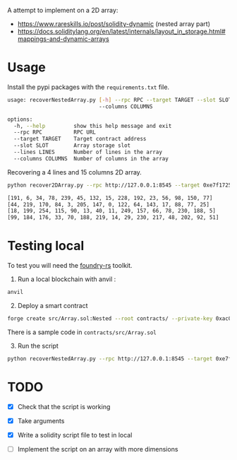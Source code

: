 A attempt to implement on a 2D array:

- https://www.rareskills.io/post/solidity-dynamic (nested array part)
- https://docs.soliditylang.org/en/latest/internals/layout_in_storage.html#mappings-and-dynamic-arrays

# Usage

Install the pypi packages with the `requirements.txt` file.

```bash
usage: recoverNestedArray.py [-h] --rpc RPC --target TARGET --slot SLOT --lines LINES
                             --columns COLUMNS

options:
  -h, --help         show this help message and exit
  --rpc RPC          RPC URL
  --target TARGET    Target contract address
  --slot SLOT        Array storage slot
  --lines LINES      Number of lines in the array
  --columns COLUMNS  Number of columns in the array
```

Recovering a 4 lines and 15 columns 2D array.

```bash
python recover2DArray.py --rpc http://127.0.0.1:8545 --target 0xe7f1725E7734CE288F8367e1Bb143E90bb3F0512 --slot 0 --lines 4 --columns 15

[191, 6, 34, 78, 239, 45, 132, 15, 228, 192, 23, 56, 98, 150, 77]
[44, 219, 170, 84, 3, 205, 147, 0, 122, 64, 143, 17, 88, 77, 25]
[18, 199, 254, 115, 90, 13, 40, 11, 249, 157, 66, 78, 230, 188, 5]
[99, 184, 176, 33, 70, 188, 219, 14, 29, 230, 217, 48, 202, 92, 51]
```

# Testing local

To test you will need the [foundry-rs](https://book.getfoundry.sh/) toolkit.

1. Run a local blockchain with anvil :

```bash
anvil
```

2. Deploy a smart contract

```bash
forge create src/Array.sol:Nested --root contracts/ --private-key 0xac0974bec39a17e36ba4a6b4d238ff944bacb478cbed5efcae784d7bf4f2ff80 --broadcast --constructor-args "[[191, 6, 34, 78, 239, 45, 132, 15, 228, 192, 23, 56, 98, 150, 77], [44, 219, 170, 84, 3, 205, 147, 0, 122, 64, 143, 17, 88, 77, 25], [18, 199, 254, 115, 90, 13, 40, 11, 249, 157, 66, 78, 230, 188, 5], [99, 184, 176, 33, 70, 188, 219, 14, 29, 230, 217, 48, 202, 92, 51]]"
```

There is a sample code in `contracts/src/Array.sol`

3. Run the script

```bash
python recoverNestedArray.py --rpc http://127.0.0.1:8545 --target 0xe7f1725E7734CE288F8367e1Bb143E90bb3F0512 --slot 0 --lines 4 --columns 15
```


# TODO

- [x] Check that the script is working

- [x] Take arguments

- [x] Write a solidity script file to test in local

- [ ] Implement the script on an array with more dimensions
